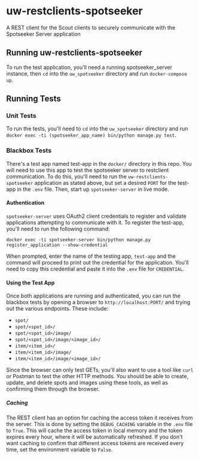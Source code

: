 # uw-restclients-spotseeker

A REST client for the Scout clients to securely communicate with the Spotseeker Server application

## Running uw-restclients-spotseeker

To run the test application, you'll need a running spotseeker_server instance, then `cd` into the `uw_spotseeker` directory and run `docker-compose up`.

## Running Tests

### Unit Tests

To run the tests, you'll need to `cd` into the `uw_spotseeker` directory and run `docker exec -ti (spotseeker_app_name) bin/python manage.py test`.

### Blackbox Tests

There's a test app named test-app in the `docker/` directory in this repo. You will need to use this app to test the spotseeker server to restclient communication. To do this, you'll need to run the `uw-restclients-spotseeker` application as stated above, but set a desired `PORT` for the test-app in the `.env` file. Then, start up `spotseeker-server` in live mode.

#### Authentication

`spotseeker-server` uses OAuth2 client credentials to register and validate applications attempting to communicate with it. To register the test-app, you'll need to run the following command:

`docker exec -ti spotseeker-server bin/python manage.py register_application --show-credential`

When prompted, enter the name of the testing app, `test-app` and the command will proceed to print out the credential for the application. You'll need to copy this credential and paste it into the `.env` file for `CREDENTIAL`.

#### Using the Test App

Once both applications are running and authenticated, you can run the blackbox tests by opening a browser to `http://localhost:PORT/` and trying out the various endpoints. These include:

- `spot/`
- `spot/<spot_id>/`
- `spot/<spot_id>/image/`
- `spot/<spot_id>/image/<image_id>/`
- `item/<item_id>/`
- `item/<item_id>/image/`
- `item/<item_id>/image/<image_id>/`

Since the browser can only test GETs, you'll also want to use a tool like `curl` or Postman to test the other HTTP methods. You should be able to create, update, and delete spots and images using these tools, as well as confirming them through the browser.

##### Caching

The REST client has an option for caching the access token it receives from the server. This is done by setting the `DEBUG_CACHING` variable in the `.env` file to `True`. This will cache the access token in local memory and the token expires every hour, where it will be automatically refreshed. If you don't want caching to confirm that different access tokens are received every time, set the environment variable to `False`.
